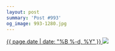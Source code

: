 ```yaml
---
layout: post
summary: 'Post #993'
og_image: 993-1280.jpg
---
```


<p>
 <time>
  <a href="/993">
   {{ page.date | date: "%B %-d, %Y" }}
  </a>
 </time>
 <a href="/993">
  <img data-taken="10/13/2019" sizes="(min-width: 700px) 50vw, calc(100vw - 2rem)" src="{{ site.assets_url }}/993-640.jpg" srcset="{{ site.assets_url }}/993-320.jpg 320w, {{ site.assets_url }}/993-640.jpg 640w, {{ site.assets_url }}/993-960.jpg 960w, {{ site.assets_url }}/993-1280.jpg 1280w"/>
 </a>
</p>
